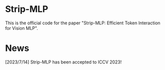 # Strip-MLP
This is the official code for the paper "Strip-MLP: Efficient Token Interaction for Vision MLP". 


# News
[2023/7/14] Strip-MLP has been accepted to ICCV 2023! 
